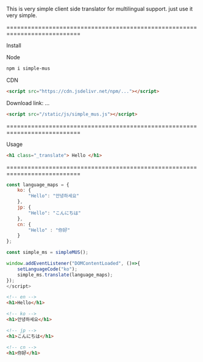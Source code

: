 This is very simple client side translator for multilingual support.
just use it very simple.

===========================================================================

Install

Node
```bash
npm i simple-mus
```

CDN
```html
<script src="https://cdn.jsdelivr.net/npm/..."></script>
```

Download
link: ...
```html
<script src="/static/js/simple_mus.js"></script>
```

===========================================================================

Usage
```html
<h1 class="_translate"> Hello </h1>
```

===========================================================================
```js
const language_maps = {
	ko: {
		"Hello": "안녕하세요"
	},
	jp: { 
		"Hello": "こんにちは" 
	},
	cn: { 
		"Hello" : "你好" 
	}
};

const simple_ms = simpleMUS();

window.addEventListener("DOMContentLoaded", ()=>{
	setLanguageCode("ko");
	simple_ms.translate(language_maps);
});
</script>
```

```html
<!-- en -->
<h1>Hello</h1>
```

```html
<!-- ko -->
<h1>안녕하세요</h1>
```

```html
<!-- jp -->
<h1>こんにちは</h1>
```

```html
<!-- cn -->
<h1>你好</h1>
```
